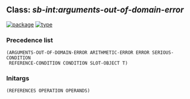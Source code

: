 ## Class: ***sb-int:arguments-out-of-domain-error***
[![package](https://img.shields.io/badge/Package-SB--INT-5f9ea0.svg?style=social&colorA=999999)](../) [![type](https://img.shields.io/badge/Type-Class-5f9ea0.svg?style=social&colorA=999999)](../#class) 
### Precedence list
```
(ARGUMENTS-OUT-OF-DOMAIN-ERROR ARITHMETIC-ERROR ERROR SERIOUS-CONDITION
 REFERENCE-CONDITION CONDITION SLOT-OBJECT T)
```
### Initargs
```
(REFERENCES OPERATION OPERANDS)
```

